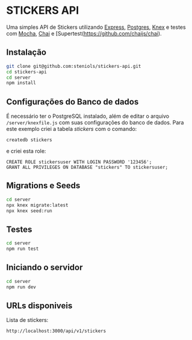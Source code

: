 # STICKERS API

Uma simples API de Stickers utilizando [Express](https://github.com/expressjs/express), [Postgres](https://github.com/postgres/postgres), [Knex](https://github.com/knex/knex) e testes com [Mocha](https://github.com/mochajs/mocha), [Chai](https://github.com/chaijs/chai) e [Supertest(https://github.com/chaijs/chai).

## Instalação

```bash
git clone git@github.com:steniols/stickers-api.git
cd stickers-api
cd server
npm install
```

## Configurações do Banco de dados

É necessário ter o PostgreSQL instalado, além de editar o arquivo `/server/knexfile.js` com suas configurações do banco de dados.
Para este exemplo criei a tabela *stickers* com o comando:
```
createdb stickers
```
e criei esta role:
```
CREATE ROLE stickersuser WITH LOGIN PASSWORD '123456';
GRANT ALL PRIVILEGES ON DATABASE "stickers" TO stickersuser;
```

## Migrations e Seeds 

```bash
cd server
npx knex migrate:latest
npx knex seed:run
```


## Testes

```bash
cd server
npm run test
```

## Iniciando o servidor

```bash
cd server
npm run dev
```

## URLs disponiveis
Lista de stickers:
```
http://localhost:3000/api/v1/stickers
```
